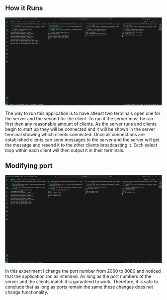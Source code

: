 ## How it Runs

![3client](1.png)

The way to run this application is to have atleast two terminals open one for the server and the second for the client. To run it the server must be ran first then any reasonable amount of clients. As the server runs and clients begin to start up they will be connected and it will be shown in the server terminal showing which clients connected. Once all connections are established clients can send messages to the server and the server will get the message and resend it to the other clients broadcasting it. Each select loop within each client will then output it in their terminals.

## Modifying port
![changedport](2.png)

In this experiment I change the port number from 2000 to 8080 and noticed that the application ran as intended. As long as the port numbers of the server and the clients match it is guranteed to work. Therefore, it is safe to conclude that as long as ports remain the same these changes does not change functionality.